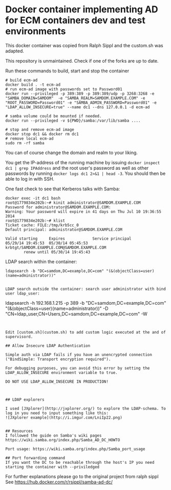# Docker container implementing AD for ECM containers dev and test environments

This docker container was copied from Ralph Sippl and the custom.sh was adapted.

This repository is unmaintained. Check if one of the forks are up to date.

Run these commands to build, start and stop the container
```
# build ecm-ad
docker build . -t ecm-ad
# run ecm-ad image with passwords set to Password01
docker run --privileged -p 389:389 -p 389:389/udp -p 3268:3268 -e "SAMBA_DOMAIN=SAMDOM"  -e "SAMBA_REALM=SAMDOM.EXAMPLE.COM" -e "ROOT_PASSWORD=Password01" -e "SAMBA_ADMIN_PASSWORD=Password01" -e "LDAP_ALLOW_INSECURE=true" --name dc1 --dns 127.0.0.1 -d ecm-ad

# samba volume could be mounted if needed.
docker run --privileged -v ${PWD}/samba:/var/lib/samba ....

# stop and remove ecm-ad image
docker stop dc1 && docker rm dc1
# remove local ecm-ad 
sudo rm -rf samba
```
You can of course change the domain and realm to your liking.

You get the IP-address of the running machine by issuing `docker inspect dc1 | grep IPAddress` and the root user's
password as well as other passwords by running `docker logs dc1 2>&1 | head -3`. You should then be able to log in with SSH.

One fast check to see that Kerberos talks with Samba:
```
docker exec -it dc1 bash
root@1779834e202b:~# kinit administrator@SAMDOM.EXAMPLE.COM
Password for administrator@SAMDOM.EXAMPLE.COM:
Warning: Your password will expire in 41 days on Thu Jul 10 19:36:55 2014
root@1779834e202b:~# klist
Ticket cache: FILE:/tmp/krb5cc_0
Default principal: administrator@SAMDOM.EXAMPLE.COM

Valid starting     Expires            Service principal
05/29/14 19:45:53  05/30/14 05:45:53  krbtgt/SAMDOM.EXAMPLE.COM@SAMDOM.EXAMPLE.COM
        renew until 05/30/14 19:45:43

```

LDAP search within the container:
```
ldapsearch -b "DC=samdom,DC=example,DC=com" "(&(objectClass=user)(name=administrator))"
```


```

LDAP search outside the container: search user administrator with bind user ldap_user:
```
ldapsearch -h 192.168.1.215 -p 389 -b "DC=samdom,DC=example,DC=com" "(&(objectClass=user)(name=administrator))" -D "CN=ldap_user,CN=Users,DC=samdom,DC=example,DC=com" -W
```


Edit [custom.sh](custom.sh) to add custom logic executed at the and of supervisord. 

## Allow Insecure LDAP Authentication

Simple auth via LDAP fails if you have an unencrypted connection ("BindSimple: Transport encryption required").

For debugging purposes, you can avoid this error by setting the LDAP_ALLOW_INSECURE environment variable to true.

DO NOT USE LDAP_ALLOW_INSECURE IN PRODUCTION!



## LDAP explorers

I used [JXplorer](http://jxplorer.org/) to explore the LDAP-schema. To log in you need to input something like this:
![JXplorer example](http://i.imgur.com/LniIp22.png)


## Resources
I followed the guide on Samba's wiki pages https://wiki.samba.org/index.php/Samba_AD_DC_HOWTO

Port usage: https://wiki.samba.org/index.php/Samba_port_usage

## Port forwarding command
If you want the DC to be reachable through the host's IP you need starting the container with --priviledged 
```
For further explanations please go to the original project from ralph sippl
See https://hub.docker.com/r/rsippl/samba-ad-dc/

